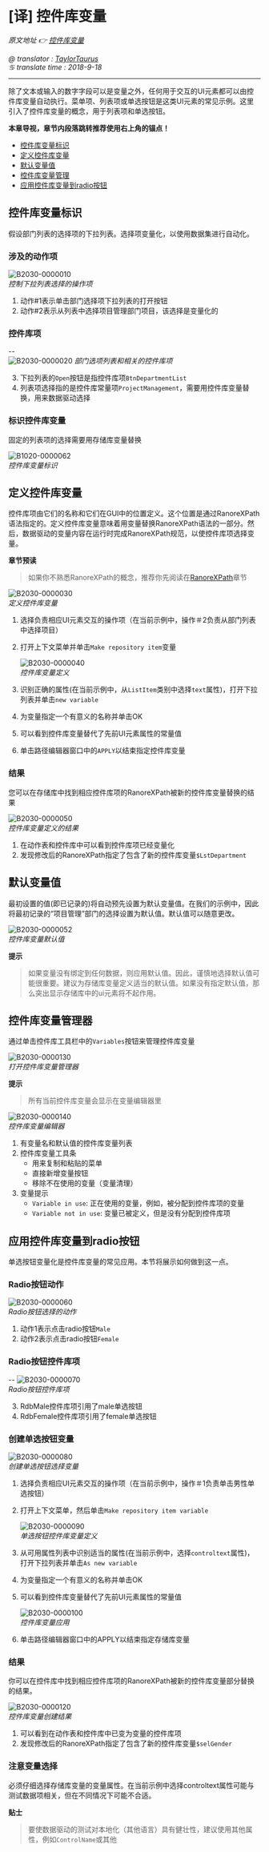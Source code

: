 # [译] 控件库变量

*原文地址 👉 [控件库变量][0]*

*@ translator : [TaylorTaurus](https://github.com/taylortaurus)*    
*♋ translate time : 2018-9-18*    

---

除了文本或输入的数字字段可以是变量之外，任何用于交互的UI元素都可以由控件库变量自动执行。菜单项、列表项或单选按钮是这类UI元素的常见示例。这里引入了控件库变量的概念，用于列表项和单选按钮。


**本章导视，章节内段落跳转推荐使用右上角的锚点！**

- [控件库变量标识](#控件库变量标识)
- [定义控件库变量](#定义控件库变量)
- [默认变量值](#默认变量值)
- [控件库变量管理](#控件库变量管理)
- [应用控件库变量到radio按钮](#应用控件库变量到radio按钮)  

## 控件库变量标识

假设部门列表的选择项的下拉列表。选择项变量化，以使用数据集进行自动化。

### 涉及的动作项

![B2030-0000010](https://gitee.com/taylortaurus/RX_UserGuide_GitBook_Picbed/raw/master/VariablesAndParameters/B2030-0000010.png)  
*控制下拉列表选择的操作项*

1. 动作#1表示单击部门选择项下拉列表的打开按钮
2. 动作#2表示从列表中选择项目管理部门项目，该选择是变量化的

### 控件库项  

--  
    ![B2030-0000020](https://gitee.com/taylortaurus/RX_UserGuide_GitBook_Picbed/raw/master/VariablesAndParameters/B2030-0000020.png)
    *部门选项列表和相关的控件库项*  

3. 下拉列表的`Open`按钮是指控件库项`BtnDepartmentList`
4. 列表项选择指的是控件库常量项`ProjectManagement`，需要用控件库变量替换，用来数据驱动选择


### 标识控件库变量

固定的列表项的选择需要用存储库变量替换

![B1020-0000062](https://gitee.com/taylortaurus/RX_UserGuide_GitBook_Picbed/raw/master/VariablesAndParameters/B1020-0000062.png)  
*控件库变量标识*  

## 定义控件库变量

控件库项由它们的名称和它们在GUI中的位置定义。这个位置是通过RanoreXPath语法指定的。定义控件库变量意味着用变量替换RanoreXPath语法的一部分。然后，数据驱动的变量内容在运行时完成RanoreXPath规范，以使控件库项选择变量。

**章节预读**  
>  如果你不熟悉RanoreXPath的概念，推荐你先阅读在[RanoreXPath][1]章节

![B2030-0000030](https://gitee.com/taylortaurus/RX_UserGuide_GitBook_Picbed/raw/master/VariablesAndParameters/B2030-0000030.png)  
*定义控件库变量*  

1. 选择负责相应UI元素交互的操作项（在当前示例中，操作＃2负责从部门列表中选择项目）
2. 打开上下文菜单并单击`Make repository item`变量

    ![B2030-0000040](https://gitee.com/taylortaurus/RX_UserGuide_GitBook_Picbed/raw/master/VariablesAndParameters/B2030-0000040.png)  
    *控件库变量定义*  

3. 识别正确的属性(在当前示例中，从`ListItem`类别中选择`text`属性)，打开下拉列表并单击`new variable`
4. 为变量指定一个有意义的名称并单击OK
5. 可以看到控件库变量替代了先前UI元素属性的常量值
6. 单击路径编辑器窗口中的`APPLY`以结束指定控件库变量  

### 结果

您可以在存储库中找到相应控件库项的RanoreXPath被新的控件库变量替换的结果


![B2030-0000050](https://gitee.com/taylortaurus/RX_UserGuide_GitBook_Picbed/raw/master/VariablesAndParameters/B2030-0000050.png)  
*控件库变量定义的结果*  

1. 在动作表和控件库中可以看到控件库项已经变量化
2. 发现修改后的RanoreXPath指定了包含了新的控件库变量`$LstDepartment`  


## 默认变量值

最初设置的值(即已记录的)将自动预先设置为默认变量值。在我们的示例中，因此将最初记录的“项目管理”部门的选择设置为默认值。默认值可以随意更改。

![B2030-0000052](https://gitee.com/taylortaurus/RX_UserGuide_GitBook_Picbed/raw/master/VariablesAndParameters/B2030-0000052.png)  
*控件库变量默认值* 

**提示**
> 如果变量没有绑定到任何数据，则应用默认值。因此，谨慎地选择默认值可能很重要。建议为存储库变量定义适当的默认值。如果没有指定默认值，那么突出显示存储库中的ui元素将不起作用。  

## 控件库变量管理器

通过单击控件库工具栏中的`Variables`按钮来管理控件库变量

![B2030-0000130](https://gitee.com/taylortaurus/RX_UserGuide_GitBook_Picbed/raw/master/VariablesAndParameters/B2030-0000130.png)  
*打开控件库变量管理器*  


**提示** 
> 所有当前控件库变量会显示在变量编辑器里

![B2030-0000140](https://gitee.com/taylortaurus/RX_UserGuide_GitBook_Picbed/raw/master/VariablesAndParameters/B2030-0000140.png)  
*控件库变量编辑器*
 
1. 有变量名和默认值的控件库变量列表
2. 控件库变量工具条
    - 用来复制和粘贴的菜单
    - 直接新增变量按钮
    - 移除不在使用的变量（变量清理）
3. 变量提示
    -  `Variable in use`: 正在使用的变量，例如，被分配到控件库项的变量
    -  `Variable not in use`: 变量已被定义，但是没有分配到控件库项  

## 应用控件库变量到radio按钮

单选按钮变量化是控件库变量的常见应用。本节将展示如何做到这一点。

### Radio按钮动作

![B2030-0000060](https://gitee.com/taylortaurus/RX_UserGuide_GitBook_Picbed/raw/master/VariablesAndParameters/B2030-0000060.png)  
*Radio按钮选择的动作*  

1. 动作1表示点击radio按钮`Male`
2. 动作2表示点击radio按钮`Female`

### Radio按钮控件库项

--
    ![B2030-0000070](https://gitee.com/taylortaurus/RX_UserGuide_GitBook_Picbed/raw/master/VariablesAndParameters/B2030-0000070.png)  
    *Radio按钮控件库项*  

3. RdbMale控件库项引用了male单选按钮
4. RdbFemale控件库项引用了female单选按钮

### 创建单选按钮变量

![B2030-0000080](https://gitee.com/taylortaurus/RX_UserGuide_GitBook_Picbed/raw/master/VariablesAndParameters/B2030-0000080.png)  
*创建单选按钮选择变量*  

1. 选择负责相应UI元素交互的操作项（在当前示例中，操作＃1负责单击男性单选按钮）
2. 打开上下文菜单，然后单击`Make repository item variable`

    ![B2030-0000090](https://gitee.com/taylortaurus/RX_UserGuide_GitBook_Picbed/raw/master/VariablesAndParameters/B2030-0000090.png)  
    *单选按钮控件库变量定义*   

3. 从可用属性列表中识别适当的属性(在当前示例中，选择`controltext`属性)，打开下拉列表并单击`As new variable`
4. 为变量指定一个有意义的名称并单击OK
5. 可以看到控件库变量替代了先前UI元素属性的常量值

    ![B2030-0000100](https://gitee.com/taylortaurus/RX_UserGuide_GitBook_Picbed/raw/master/VariablesAndParameters/B2030-0000100.png)  
    *控件库变量应用*  
6. 单击路径编辑器窗口中的APPLY以结束指定存储库变量

### 结果

你可以在控件库中找到相应控件库项的RanoreXPath被新的控件库变量部分替换的结果。


![B2030-0000120](https://gitee.com/taylortaurus/RX_UserGuide_GitBook_Picbed/raw/master/VariablesAndParameters/B2030-0000120.png)  
*控件库变量创建结果*  

1. 可以看到在动作表和控件库中已变为变量的控件库项
2. 发现修改后的RanoreXPath指定了包含了新的控件库变量`$selGender`  

### 注意变量选择

必须仔细选择存储库变量的变量属性。在当前示例中选择controltext属性可能与测试数据项相关，但在不同情况下可能不合适。

**贴士**  
> 要使数据驱动的测试对本地化（其他语言）具有健壮性，建议使用其他属性，例如`ControlName`或其他

[0]: https://www.ranorex.com/help/latest/ranorex-studio-advanced/variables-parameter/repository-variables/
[1]: ..\\..\\RanoreXPath/index.html